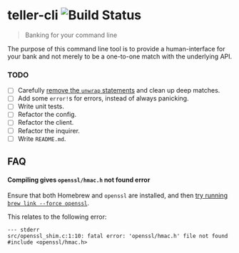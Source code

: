 # teller-cli ![Build Status](https://img.shields.io/travis/sebinsua/teller-cli.svg)
> Banking for your command line

The purpose of this command line tool is to provide a human-interface for your bank and not merely to be a one-to-one match with the underlying API.

### TODO

- [ ] Carefully [remove the `unwrap` statements](https://github.com/Manishearth/rust-clippy/issues/24) and clean up deep matches.
- [ ] Add some `error!`s for errors, instead of always panicking.
- [ ] Write unit tests.
- [ ] Refactor the config.
- [ ] Refactor the client.
- [ ] Refactor the inquirer.
- [ ] Write `README.md`.

## FAQ

#### Compiling gives `openssl/hmac.h` not found error

Ensure that both Homebrew and `openssl` are installed, and then [try running `brew link --force openssl`](https://github.com/sfackler/rust-openssl/issues/255).

This relates to the following error:

```
--- stderr
src/openssl_shim.c:1:10: fatal error: 'openssl/hmac.h' file not found
#include <openssl/hmac.h>
```
